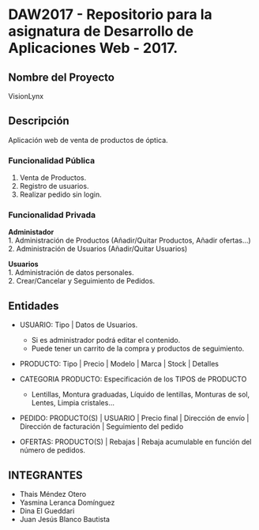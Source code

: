 # DAW2017 - Repositorio para la asignatura de Desarrollo de Aplicaciones Web - 2017.

## Nombre del Proyecto
VisionLynx

## Descripción
Aplicación web de venta de productos de óptica.

### Funcionalidad Pública
  1. Venta de Productos.
  2. Registro de usuarios.
  3. Realizar pedido sin login.
  
### Funcionalidad Privada
  <b>Administador</b><br>
    1. Administración de Productos (Añadir/Quitar Productos, Añadir ofertas...)<br>
    2. Administración de Usuarios  (Añadir/Quitar Usuarios)

  <b>Usuarios</b><br>
    1. Administración de datos personales.<br>
    2. Crear/Cancelar y Seguimiento de Pedidos.
   

## Entidades
  - USUARIO: Tipo | Datos de Usuarios.
    - Si es administrador podrá editar el contenido.
    - Puede tener un carrito de la compra y productos de seguimiento.
  
  - PRODUCTO: Tipo | Precio | Modelo | Marca | Stock | Detalles
  
  - CATEGORIA PRODUCTO: Especificación de los TIPOS de PRODUCTO
    - Lentillas, Montura graduadas, Líquido de lentillas, Monturas de sol, Lentes, Limpia cristales...
    
  - PEDIDO: PRODUCTO(S) | USUARIO | Precio final | Dirección de envío | Dirección de facturación | Seguimiento del pedido
  
  - OFERTAS: PRODUCTO(S) | Rebajas | Rebaja acumulable en función del número de pedidos.
  
## INTEGRANTES
  - Thais Méndez Otero
  - Yasmina Leranca Domínguez
  - Dina El Gueddari
  - Juan Jesús Blanco Bautista
